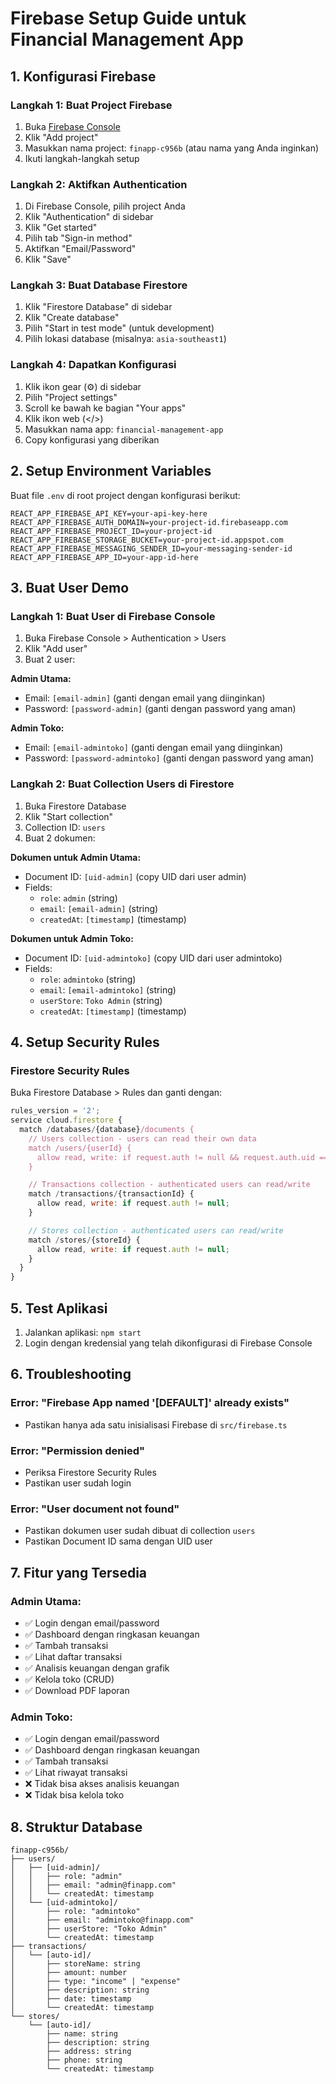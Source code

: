 # Firebase Setup Guide untuk Financial Management App

## 1. Konfigurasi Firebase

### Langkah 1: Buat Project Firebase

1. Buka [Firebase Console](https://console.firebase.google.com/)
2. Klik "Add project"
3. Masukkan nama project: `finapp-c956b` (atau nama yang Anda inginkan)
4. Ikuti langkah-langkah setup

### Langkah 2: Aktifkan Authentication

1. Di Firebase Console, pilih project Anda
2. Klik "Authentication" di sidebar
3. Klik "Get started"
4. Pilih tab "Sign-in method"
5. Aktifkan "Email/Password"
6. Klik "Save"

### Langkah 3: Buat Database Firestore

1. Klik "Firestore Database" di sidebar
2. Klik "Create database"
3. Pilih "Start in test mode" (untuk development)
4. Pilih lokasi database (misalnya: `asia-southeast1`)

### Langkah 4: Dapatkan Konfigurasi

1. Klik ikon gear (⚙️) di sidebar
2. Pilih "Project settings"
3. Scroll ke bawah ke bagian "Your apps"
4. Klik ikon web (</>)
5. Masukkan nama app: `financial-management-app`
6. Copy konfigurasi yang diberikan

## 2. Setup Environment Variables

Buat file `.env` di root project dengan konfigurasi berikut:

```env
REACT_APP_FIREBASE_API_KEY=your-api-key-here
REACT_APP_FIREBASE_AUTH_DOMAIN=your-project-id.firebaseapp.com
REACT_APP_FIREBASE_PROJECT_ID=your-project-id
REACT_APP_FIREBASE_STORAGE_BUCKET=your-project-id.appspot.com
REACT_APP_FIREBASE_MESSAGING_SENDER_ID=your-messaging-sender-id
REACT_APP_FIREBASE_APP_ID=your-app-id-here
```

## 3. Buat User Demo

### Langkah 1: Buat User di Firebase Console

1. Buka Firebase Console > Authentication > Users
2. Klik "Add user"
3. Buat 2 user:

**Admin Utama:**

- Email: `[email-admin]` (ganti dengan email yang diinginkan)
- Password: `[password-admin]` (ganti dengan password yang aman)

**Admin Toko:**

- Email: `[email-admintoko]` (ganti dengan email yang diinginkan)
- Password: `[password-admintoko]` (ganti dengan password yang aman)

### Langkah 2: Buat Collection Users di Firestore

1. Buka Firestore Database
2. Klik "Start collection"
3. Collection ID: `users`
4. Buat 2 dokumen:

**Dokumen untuk Admin Utama:**

- Document ID: `[uid-admin]` (copy UID dari user admin)
- Fields:
  - `role`: `admin` (string)
  - `email`: `[email-admin]` (string)
  - `createdAt`: `[timestamp]` (timestamp)

**Dokumen untuk Admin Toko:**

- Document ID: `[uid-admintoko]` (copy UID dari user admintoko)
- Fields:
  - `role`: `admintoko` (string)
  - `email`: `[email-admintoko]` (string)
  - `userStore`: `Toko Admin` (string)
  - `createdAt`: `[timestamp]` (timestamp)

## 4. Setup Security Rules

### Firestore Security Rules

Buka Firestore Database > Rules dan ganti dengan:

```javascript
rules_version = '2';
service cloud.firestore {
  match /databases/{database}/documents {
    // Users collection - users can read their own data
    match /users/{userId} {
      allow read, write: if request.auth != null && request.auth.uid == userId;
    }

    // Transactions collection - authenticated users can read/write
    match /transactions/{transactionId} {
      allow read, write: if request.auth != null;
    }

    // Stores collection - authenticated users can read/write
    match /stores/{storeId} {
      allow read, write: if request.auth != null;
    }
  }
}
```

## 5. Test Aplikasi

1. Jalankan aplikasi: `npm start`
2. Login dengan kredensial yang telah dikonfigurasi di Firebase Console

## 6. Troubleshooting

### Error: "Firebase App named '[DEFAULT]' already exists"

- Pastikan hanya ada satu inisialisasi Firebase di `src/firebase.ts`

### Error: "Permission denied"

- Periksa Firestore Security Rules
- Pastikan user sudah login

### Error: "User document not found"

- Pastikan dokumen user sudah dibuat di collection `users`
- Pastikan Document ID sama dengan UID user

## 7. Fitur yang Tersedia

### Admin Utama:

- ✅ Login dengan email/password
- ✅ Dashboard dengan ringkasan keuangan
- ✅ Tambah transaksi
- ✅ Lihat daftar transaksi
- ✅ Analisis keuangan dengan grafik
- ✅ Kelola toko (CRUD)
- ✅ Download PDF laporan

### Admin Toko:

- ✅ Login dengan email/password
- ✅ Dashboard dengan ringkasan keuangan
- ✅ Tambah transaksi
- ✅ Lihat riwayat transaksi
- ❌ Tidak bisa akses analisis keuangan
- ❌ Tidak bisa kelola toko

## 8. Struktur Database

```
finapp-c956b/
├── users/
│   ├── [uid-admin]/
│   │   ├── role: "admin"
│   │   ├── email: "admin@finapp.com"
│   │   └── createdAt: timestamp
│   └── [uid-admintoko]/
│       ├── role: "admintoko"
│       ├── email: "admintoko@finapp.com"
│       ├── userStore: "Toko Admin"
│       └── createdAt: timestamp
├── transactions/
│   └── [auto-id]/
│       ├── storeName: string
│       ├── amount: number
│       ├── type: "income" | "expense"
│       ├── description: string
│       ├── date: timestamp
│       └── createdAt: timestamp
└── stores/
    └── [auto-id]/
        ├── name: string
        ├── description: string
        ├── address: string
        ├── phone: string
        └── createdAt: timestamp
```

